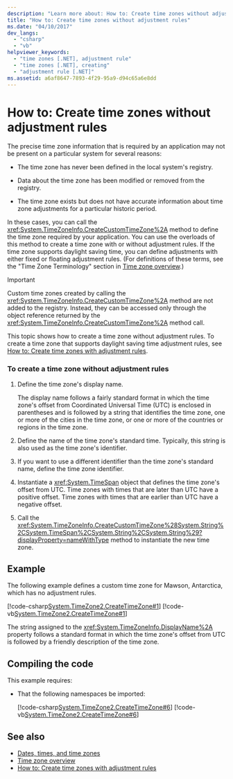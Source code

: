 ```yaml
---
description: "Learn more about: How to: Create time zones without adjustment rules"
title: "How to: Create time zones without adjustment rules"
ms.date: "04/10/2017"
dev_langs: 
  - "csharp"
  - "vb"
helpviewer_keywords: 
  - "time zones [.NET], adjustment rule"
  - "time zones [.NET], creating"
  - "adjustment rule [.NET]"
ms.assetid: a6af8647-7893-4f29-95a9-d94c65a6e8dd
---
```

# How to: Create time zones without adjustment rules

The precise time zone information that is required by an application may not be present on a particular system for several reasons:

- The time zone has never been defined in the local system's registry.

- Data about the time zone has been modified or removed from the registry.

- The time zone exists but does not have accurate information about time zone adjustments for a particular historic period.

In these cases, you can call the <xref:System.TimeZoneInfo.CreateCustomTimeZone%2A> method to define the time zone required by your application. You can use the overloads of this method to create a time zone with or without adjustment rules. If the time zone supports daylight saving time, you can define adjustments with either fixed or floating adjustment rules. (For definitions of these terms, see the "Time Zone Terminology" section in [Time zone overview](time-zone-overview.md).)

> [!IMPORTANT]
> Custom time zones created by calling the <xref:System.TimeZoneInfo.CreateCustomTimeZone%2A> method are not added to the registry. Instead, they can be accessed only through the object reference returned by the <xref:System.TimeZoneInfo.CreateCustomTimeZone%2A> method call.

This topic shows how to create a time zone without adjustment rules. To create a time zone that supports daylight saving time adjustment rules, see [How to: Create time zones with adjustment rules](create-time-zones-with-adjustment-rules.md).

### To create a time zone without adjustment rules

1. Define the time zone's display name.

   The display name follows a fairly standard format in which the time zone's offset from Coordinated Universal Time (UTC) is enclosed in parentheses and is followed by a string that identifies the time zone, one or more of the cities in the time zone, or one or more of the countries or regions in the time zone.

2. Define the name of the time zone's standard time. Typically, this string is also used as the time zone's identifier.

3. If you want to use a different identifier than the time zone's standard name, define the time zone identifier.

4. Instantiate a <xref:System.TimeSpan> object that defines the time zone's offset from UTC. Time zones with times that are later than UTC have a positive offset. Time zones with times that are earlier than UTC have a negative offset.

5. Call the <xref:System.TimeZoneInfo.CreateCustomTimeZone%28System.String%2CSystem.TimeSpan%2CSystem.String%2CSystem.String%29?displayProperty=nameWithType> method to instantiate the new time zone.

## Example

The following example defines a custom time zone for Mawson, Antarctica, which has no adjustment rules.

[!code-csharp[System.TimeZone2.CreateTimeZone#1](../../../samples/snippets/csharp/VS_Snippets_CLR_System/system.TimeZone2.CreateTimeZone/cs/System.TimeZone2.CreateTimeZone.cs#1)]
[!code-vb[System.TimeZone2.CreateTimeZone#1](../../../samples/snippets/visualbasic/VS_Snippets_CLR_System/system.TimeZone2.CreateTimeZone/vb/System.TimeZone2.CreateTimeZone.vb#1)]

The string assigned to the <xref:System.TimeZoneInfo.DisplayName%2A> property follows a standard format in which the time zone's offset from UTC is followed by a friendly description of the time zone.

## Compiling the code

This example requires:

- That the following namespaces be imported:

  [!code-csharp[System.TimeZone2.CreateTimeZone#6](../../../samples/snippets/csharp/VS_Snippets_CLR_System/system.TimeZone2.CreateTimeZone/cs/System.TimeZone2.CreateTimeZone.cs#6)]
  [!code-vb[System.TimeZone2.CreateTimeZone#6](../../../samples/snippets/visualbasic/VS_Snippets_CLR_System/system.TimeZone2.CreateTimeZone/vb/System.TimeZone2.CreateTimeZone.vb#6)]

## See also

- [Dates, times, and time zones](index.md)
- [Time zone overview](time-zone-overview.md)
- [How to: Create time zones with adjustment rules](create-time-zones-with-adjustment-rules.md)
